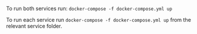 To run both services run: `docker-compose -f docker-compose.yml up`

To run each service run `docker-compose -f docker-compose.yml up` from the relevant service folder.